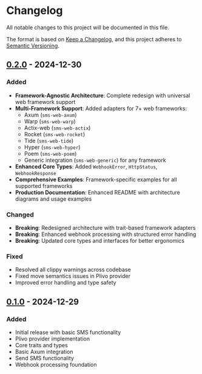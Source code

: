 # Changelog

All notable changes to this project will be documented in this file.

The format is based on [Keep a Changelog](https://keepachangelog.com/en/1.0.0/),
and this project adheres to [Semantic Versioning](https://semver.org/spec/v2.0.0.html).

## [0.2.0] - 2024-12-30

### Added

- **Framework-Agnostic Architecture**: Complete redesign with universal web framework support
- **Multi-Framework Support**: Added adapters for 7+ web frameworks:
  - Axum (`sms-web-axum`)
  - Warp (`sms-web-warp`)
  - Actix-web (`sms-web-actix`)
  - Rocket (`sms-web-rocket`)
  - Tide (`sms-web-tide`)
  - Hyper (`sms-web-hyper`)
  - Poem (`sms-web-poem`)
  - Generic integration (`sms-web-generic`) for any framework
- **Enhanced Core Types**: Added `WebhookError`, `HttpStatus`, `WebhookResponse`
- **Comprehensive Examples**: Framework-specific examples for all supported frameworks
- **Production Documentation**: Enhanced README with architecture diagrams and usage examples

### Changed

- **Breaking**: Redesigned architecture with trait-based framework adapters
- **Breaking**: Enhanced webhook processing with structured error handling
- **Breaking**: Updated core types and interfaces for better ergonomics

### Fixed

- Resolved all clippy warnings across codebase
- Fixed move semantics issues in Plivo provider
- Improved error handling and type safety

## [0.1.0] - 2024-12-29

### Added

- Initial release with basic SMS functionality
- Plivo provider implementation
- Core traits and types
- Basic Axum integration
- Send SMS functionality
- Webhook processing foundation

[0.2.0]: https://github.com/yourusername/smskit/compare/v0.1.0...v0.2.0
[0.1.0]: https://github.com/yourusername/smskit/releases/tag/v0.1.0
